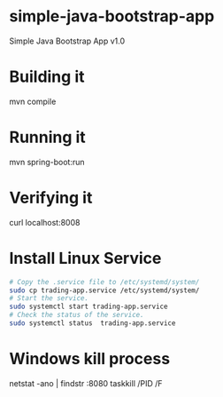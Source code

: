 # simple-java-bootstrap-app
Simple Java Bootstrap App v1.0

# Building it
mvn compile

# Running it
mvn spring-boot:run

# Verifying it
curl localhost:8008

# Install Linux Service
``` sh
# Copy the .service file to /etc/systemd/system/
sudo cp trading-app.service /etc/systemd/system/
# Start the service.
sudo systemctl start trading-app.service
# Check the status of the service.
sudo systemctl status  trading-app.service
```

# Windows kill process
netstat -ano | findstr :8080
taskkill /PID <PID> /F